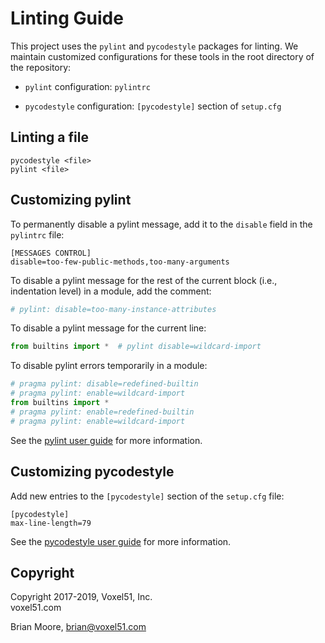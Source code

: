 # Linting Guide

This project uses the `pylint` and `pycodestyle` packages for linting. We
maintain customized configurations for these tools in the root directory of
the repository:

* `pylint` configuration: `pylintrc`

* `pycodestyle` configuration: `[pycodestyle]` section of `setup.cfg`


## Linting a file

```shell
pycodestyle <file>
pylint <file>
```


## Customizing pylint

To permanently disable a pylint message, add it to the `disable` field in
the `pylintrc` file:

```shell
[MESSAGES CONTROL]
disable=too-few-public-methods,too-many-arguments
```

To disable a pylint message for the rest of the current block (i.e.,
indentation level) in a module, add the comment:

```python
# pylint: disable=too-many-instance-attributes
```

To disable a pylint message for the current line:

```python
from builtins import *  # pylint disable=wildcard-import
```

To disable pylint errors temporarily in a module:

```python
# pragma pylint: disable=redefined-builtin
# pragma pylint: enable=wildcard-import
from builtins import *
# pragma pylint: enable=redefined-builtin
# pragma pylint: enable=wildcard-import
```

See the [pylint user guide](https://pylint.readthedocs.io/en/latest/) for more
information.


## Customizing pycodestyle

Add new entries to the `[pycodestyle]` section of the `setup.cfg` file:

```shell
[pycodestyle]
max-line-length=79
```

See the [pycodestyle user guide](
https://pycodestyle.readthedocs.io/en/latest/intro.html) for more information.


## Copyright

Copyright 2017-2019, Voxel51, Inc.<br>
voxel51.com

Brian Moore, brian@voxel51.com
